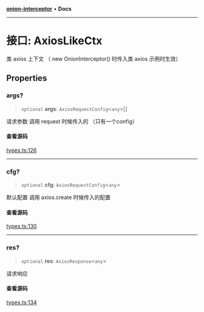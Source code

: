 [**onion-interceptor**](../README.md) • **Docs**

***

# 接口: AxiosLikeCtx

类 axios 上下文 （ new OnionInterceptor() 时传入类 axios 示例时生效）

## Properties

### args?

> `optional` **args**: `AxiosRequestConfig`\<`any`\>[]

请求参数 调用 request 时候传入的 （只有一个config）

#### 查看源码

[types.ts:126](https://github.com/coverjs/onion-interceptor/blob/d236aa63ca3a9e0fbece66c5ed18f82df60eea1f/packages/core/src/types.ts#L126)

***

### cfg?

> `optional` **cfg**: `AxiosRequestConfig`\<`any`\>

默认配置 调用 axios.create 时候传入的配置

#### 查看源码

[types.ts:130](https://github.com/coverjs/onion-interceptor/blob/d236aa63ca3a9e0fbece66c5ed18f82df60eea1f/packages/core/src/types.ts#L130)

***

### res?

> `optional` **res**: `AxiosResponse`\<`any`\>

请求响应

#### 查看源码

[types.ts:134](https://github.com/coverjs/onion-interceptor/blob/d236aa63ca3a9e0fbece66c5ed18f82df60eea1f/packages/core/src/types.ts#L134)
